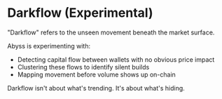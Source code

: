 # Darkflow (Experimental)

"Darkflow" refers to the unseen movement beneath the market surface.

Abyss is experimenting with:
- Detecting capital flow between wallets with no obvious price impact
- Clustering these flows to identify silent builds
- Mapping movement before volume shows up on-chain

Darkflow isn't about what's trending. It's about what's hiding.
